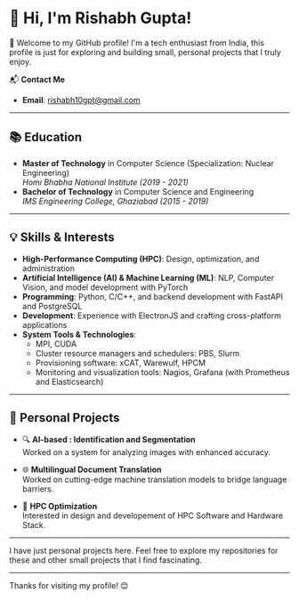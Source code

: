# 👋 Hi, I'm Rishabh Gupta!

🌟 Welcome to my GitHub profile! I'm a tech enthusiast from India, this profile is just for exploring and building small, personal projects that I truly enjoy.  

📬 **Contact Me**  
- **Email**: [rishabh10gpt@gmail.com](mailto:rishabh10gpt@gmail.com)  

---

## 📚 **Education**  
- **Master of Technology** in Computer Science (Specialization: Nuclear Engineering)  
  *Homi Bhabha National Institute (2019 - 2021)*  
- **Bachelor of Technology** in Computer Science and Engineering  
  *IMS Engineering College, Ghaziabad (2015 - 2019)*  

---

## 💡 **Skills & Interests**  
- **High-Performance Computing (HPC)**: Design, optimization, and administration 
- **Artificial Intelligence (AI) & Machine Learning (ML)**: NLP, Computer Vision, and model development with PyTorch  
- **Programming**: Python, C/C++, and backend development with FastAPI and PostgreSQL  
- **Development**: Experience with ElectronJS and crafting cross-platform applications
- **System Tools & Technologies**:  
  - MPI, CUDA  
  - Cluster resource managers and schedulers: PBS, Slurm  
  - Provisioning software: xCAT, Warewulf, HPCM  
  - Monitoring and visualization tools: Nagios, Grafana (with Prometheus and Elasticsearch)  

---

## 🌟 **Personal Projects**  
- 🔍 **AI-based : Identification and Segmentation**  
  Worked on a system for analyzing images with enhanced accuracy.  

- 🌐 **Multilingual Document Translation**  
  Worked on cutting-edge machine translation models to bridge language barriers.  

- 🚀 **HPC Optimization**  
  Interested in design and developement of HPC Software and Hardware Stack.


---
I have just personal projects here. Feel free to explore my repositories for these and other small projects that I find fascinating.  

---

Thanks for visiting my profile! 😊

